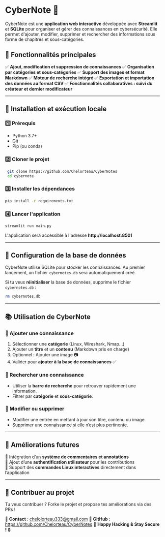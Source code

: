 # CyberNote 📖

CyberNote est une **application web interactive** développée avec **Streamlit** et **SQLite** pour organiser et gérer des connaissances en cybersécurité. Elle permet d'ajouter, modifier, supprimer et rechercher des informations sous forme de chapitres et sous-catégories. 

## 🌟 **Fonctionnalités principales**

✅ **Ajout, modification et suppression de connaissances**
✅ **Organisation par catégories et sous-catégories**
✅ **Support des images et format Markdown**
✅ **Moteur de recherche intégré**
✅ **Exportation et importation des données au format CSV**
✅ **Fonctionnalités collaboratives : suivi du créateur et dernier modificateur**

---

## 🚀 **Installation et exécution locale**

### **1️⃣ Prérequis**
- Python 3.7+
- Git
- Pip (ou conda)

### **2️⃣ Cloner le projet**
```sh
 git clone https://github.com/Chelorteau/CyberNotes
 cd cybernote
```

### **3️⃣ Installer les dépendances**
```sh
pip install -r requirements.txt
```

### **4️⃣ Lancer l'application**
```sh
streamlit run main.py
```

L'application sera accessible à l'adresse **http://localhost:8501**

---

## 🔧 **Configuration de la base de données**
CyberNote utilise SQLite pour stocker les connaissances. Au premier lancement, un fichier `cybernotes.db` sera automatiquement créé.

Si tu veux **réinitialiser** la base de données, supprime le fichier `cybernotes.db` :
```sh
rm cybernotes.db
```

---

## 📚 **Utilisation de CyberNote**

### **🔹 Ajouter une connaissance**
1. Sélectionner une **catégorie** (Linux, Wireshark, Nmap…)
2. Ajouter un **titre** et un **contenu** (Markdown pris en charge)
3. Optionnel : Ajouter une image 📷
4. Valider pour **ajouter à la base de connaissances** ✅

### **🔹 Rechercher une connaissance**
- Utiliser la **barre de recherche** pour retrouver rapidement une information.
- Filtrer par **catégorie** et **sous-catégorie**.

### **🔹 Modifier ou supprimer**
- Modifier une entrée en mettant à jour son titre, contenu ou image.
- Supprimer une connaissance si elle n’est plus pertinente.

---

## 📌 **Améliorations futures**
🚀 Intégration d’un **système de commentaires et annotations**  
🚀 Ajout d’une **authentification utilisateur** pour les contributions  
🚀 Support des **commandes Linux interactives** directement dans l’application  

---

## 🎯 **Contribuer au projet**
Tu veux contribuer ? Forke le projet et propose tes améliorations via des PRs !

📩 **Contact** : chelolorteau333@gmail.com
🔗 **GitHub** : https://github.com/Chelorteau/CyberNotes
🚀 **Happy Hacking & Stay Secure !** 🔒
